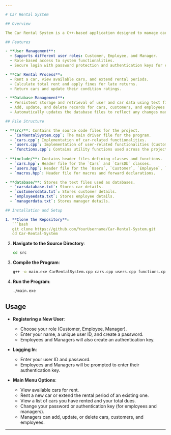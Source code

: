 ```yaml
---

# Car Rental System

## Overview

The Car Rental System is a C++-based application designed to manage car rentals efficiently. It supports multiple user roles (Customer, Employee, Manager) and provides a range of functionalities, including car rental, return processing, and database management. The system is built with a focus on security, data persistence, and user-friendly interaction.

## Features

- **User Management**: 
  - Supports different user roles: Customer, Employee, and Manager.
  - Role-based access to system functionalities.
  - Secure login with password protection and authentication keys for employees and managers.

- **Car Rental Process**:
  - Rent a car, view available cars, and extend rental periods.
  - Calculate total rent and apply fines for late returns.
  - Return cars and update their condition ratings.

- **Database Management**:
  - Persistent storage and retrieval of user and car data using text file-based databases.
  - Add, update, and delete records for cars, customers, and employees.
  - Automatically updates the database files to reflect any changes made during the session.

## File Structure

- **src/**: Contains the source code files for the project.
  - `CarRentalSystem.cpp`: The main driver file for the program.
  - `cars.cpp`: Implementation of car-related functionalities.
  - `users.cpp`: Implementation of user-related functionalities (Customer, Employee, Manager).
  - `functions.cpp`: Contains utility functions used across the project.
  
- **include/**: Contains header files defining classes and functions.
  - `cars.hpp`: Header file for the `Cars` and `CarsDb` classes.
  - `users.hpp`: Header file for the `Users`, `Customer`, `Employee`, `Manager`, and `UsersDb` classes.
  - `macros.hpp`: Header file for macros and forward declarations.

- **database/**: Stores the text files used as databases.
  - `carsdatabase.txt`: Stores car details.
  - `customersdata.txt`: Stores customer details.
  - `employeedata.txt`: Stores employee details.
  - `managerdata.txt`: Stores manager details.

## Installation and Setup

1. **Clone the Repository**:
   ```bash
   git clone https://github.com/YourUsername/Car-Rental-System.git
   cd Car-Rental-System
   ```

2. **Navigate to the Source Directory**:
   ```bash
   cd src
   ```

3. **Compile the Program**:
   ```bash
   g++ -o main.exe CarRentalSystem.cpp cars.cpp users.cpp functions.cpp
   ```

4. **Run the Program**:
   ```bash
   ./main.exe
   ```

## Usage

- **Registering a New User**:
  - Choose your role (Customer, Employee, Manager).
  - Enter your name, a unique user ID, and create a password.
  - Employees and Managers will also create an authentication key.

- **Logging In**:
  - Enter your user ID and password.
  - Employees and Managers will be prompted to enter their authentication key.

- **Main Menu Options**:
  - View available cars for rent.
  - Rent a new car or extend the rental period of an existing one.
  - View a list of cars you have rented and your total dues.
  - Change your password or authentication key (for employees and managers).
  - Managers can add, update, or delete cars, customers, and employees.


---
```

